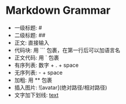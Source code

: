 # Markdown Grammar
- 一级标题: #
- 二级标题: ##
- 正文: 直接输入
- 代码块: 用 ``` 包裹，在第一行后可以加语言名
- 正文代码: 用 ` 包裹
- 有序列表: 数字 + . + space
- 无序列表: - + space
- 加粗: 用 ** 包裹
- 插入图片: !\[avatar](绝对路径/相对路径)
- 文字加下划线: <u>text</u>